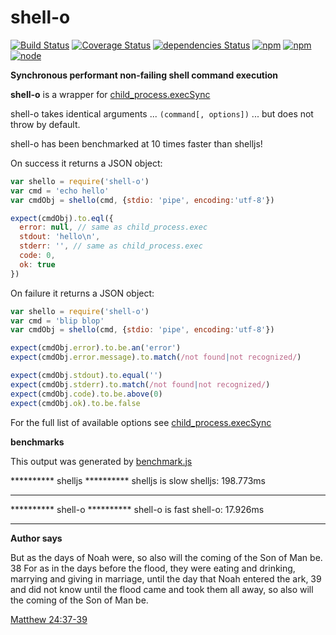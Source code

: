 # shell-o

[![Build Status](https://travis-ci.org/danday74/shell-o.svg?branch=master)](https://travis-ci.org/danday74/shell-o)
[![Coverage Status](https://coveralls.io/repos/github/danday74/shell-o/badge.svg?branch=master)](https://coveralls.io/github/danday74/shell-o?branch=master)
[![dependencies Status](https://david-dm.org/danday74/shell-o/status.svg)](https://david-dm.org/danday74/shell-o)
[![npm](https://img.shields.io/npm/v/shell-o.svg)](https://www.npmjs.com/package/shell-o)
[![npm](https://img.shields.io/npm/dm/shell-o.svg)](https://www.npmjs.com/package/shell-o)
[![node](https://img.shields.io/node/v/shell-o.svg)](https://www.npmjs.com/package/shell-o)

**Synchronous performant non-failing shell command execution**

**shell-o** is a wrapper for [child_process.execSync](https://nodejs.org/api/child_process.html#child_process_child_process_execsync_command_options)

shell-o takes identical arguments ... `(command[, options])` ... but does not throw by default.

shell-o has been benchmarked at 10 times faster than shelljs!

On success it returns a JSON object:

```javascript 1.5
var shello = require('shell-o')
var cmd = 'echo hello'
var cmdObj = shello(cmd, {stdio: 'pipe', encoding:'utf-8'})

expect(cmdObj).to.eql({
  error: null, // same as child_process.exec
  stdout: 'hello\n',
  stderr: '', // same as child_process.exec
  code: 0,
  ok: true
})
```

On failure it returns a JSON object:

```javascript 1.5
var shello = require('shell-o')
var cmd = 'blip blop'
var cmdObj = shello(cmd, {stdio: 'pipe', encoding:'utf-8'})

expect(cmdObj.error).to.be.an('error')
expect(cmdObj.error.message).to.match(/not found|not recognized/)

expect(cmdObj.stdout).to.equal('')
expect(cmdObj.stderr).to.match(/not found|not recognized/)
expect(cmdObj.code).to.be.above(0)
expect(cmdObj.ok).to.be.false
```

For the full list of available options see [child_process.execSync](https://nodejs.org/api/child_process.html#child_process_child_process_execsync_command_options)

**benchmarks**

This output was generated by [benchmark.js](benchmark.js)

********** shelljs **********
shelljs is slow
shelljs: 198.773ms
*****************************

********** shell-o **********
shell-o is fast
shell-o: 17.926ms
*****************************

**Author says**

But as the days of Noah were, so also will the coming of the Son of Man be. 38 For as in the days before the flood, they were eating and drinking, marrying and giving in marriage, until the day that Noah entered the ark, 39 and did not know until the flood came and took them all away, so also will the coming of the Son of Man be.

[Matthew 24:37-39](https://www.biblegateway.com/passage/?search=Matthew+24%3A37-39&version=NKJV)
